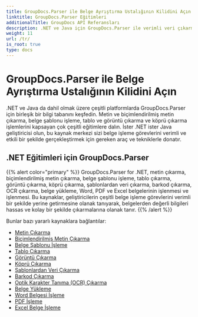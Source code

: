```yaml
---
title: GroupDocs.Parser ile Belge Ayrıştırma Ustalığının Kilidini Açın
linktitle: GroupDocs.Parser Eğitimleri
additionalTitle: GroupDocs API Referansları
description: .NET ve Java için GroupDocs.Parser ile verimli veri çıkarma tekniklerinin kilidini açın. Metin, tablo, görüntü çıkarma ve daha fazlasıyla ilgili eğitimleri keşfedin.
weight: 11
url: /tr/
is_root: true
type: docs
---
```

# GroupDocs.Parser ile Belge Ayrıştırma Ustalığının Kilidini Açın


.NET ve Java da dahil olmak üzere çeşitli platformlarda GroupDocs.Parser için birleşik bir bilgi tabanını keşfedin. Metin ve biçimlendirilmiş metin çıkarma, belge şablonu işleme, tablo ve görüntü çıkarma ve köprü çıkarma işlemlerini kapsayan çok çeşitli eğitimlere dalın. İster .NET ister Java geliştiricisi olun, bu kaynak merkezi sizi belge işleme görevlerini verimli ve etkili bir şekilde gerçekleştirmek için gereken araç ve tekniklerle donatır.

## .NET Eğitimleri için GroupDocs.Parser
{{% alert color="primary" %}}
GroupDocs.Parser for .NET, metin çıkarma, biçimlendirilmiş metin çıkarma, belge şablonu işleme, tablo çıkarma, görüntü çıkarma, köprü çıkarma, şablonlardan veri çıkarma, barkod çıkarma, OCR çıkarma, belge yükleme, Word, PDF ve Excel belgelerinin işlenmesi ve işlenmesi. Bu kaynaklar, geliştiricilerin çeşitli belge işleme görevlerini verimli bir şekilde yerine getirmesine olanak tanıyarak, belgelerden değerli bilgileri hassas ve kolay bir şekilde çıkarmalarına olanak tanır.
{{% /alert %}}

Bunlar bazı yararlı kaynaklara bağlantılar:
 
- [Metin Çıkarma](./net/text-extraction/)
- [Biçimlendirilmiş Metin Çıkarma](./net/formatted-text-extraction/)
- [Belge Şablonu İşleme](./net/document-template-processing/)
- [Tablo Çıkarma](./net/table-extraction/)
- [Görüntü Çıkarma](./net/image-extraction/)
- [Köprü Çıkarma](./net/hyperlink-extraction/)
- [Şablonlardan Veri Çıkarma](./net/data-extraction-from-templates/)
- [Barkod Çıkarma](./net/barcode-extraction/)
- [Optik Karakter Tanıma (OCR) Çıkarma](./net/ocr-extraction/)
- [Belge Yükleme](./net/document-loading/)
- [Word Belgesi İşleme](./net/word-document-processing/)
- [PDF İşleme](./net/pdf-processing/)
- [Excel Belge İşleme](./net/excel-document-processing/)





